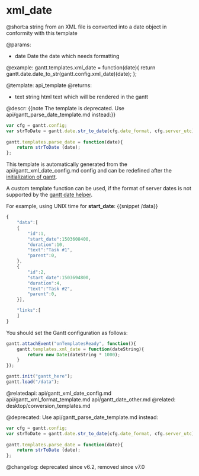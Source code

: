 xml_date
=============

@short:a string from an XML file is converted into a date object in conformity with this template
	
@params:
- date	Date	the date which needs formatting

@example:
gantt.templates.xml_date = function(date){
	return gantt.date.date_to_str(gantt.config.xml_date)(date);
};

@template:	api_template
@returns:
- text		string		html text which will be rendered in the gantt

@descr:
{{note The template is deprecated. Use api/gantt_parse_date_template.md instead:}}

~~~js
var cfg = gantt.config;
var strToDate = gantt.date.str_to_date(cfg.date_format, cfg.server_utc);
 
gantt.templates.parse_date = function(date){
    return strToDate (date);
};
~~~


This template is automatically generated from the api/gantt_xml_date_config.md config and can be redefined after the [initialization of gantt](api/gantt_init.md).

A custom template function can be used, if the format of server dates is not supported by the [gantt date helper](api/gantt_date_other.md).

For example, using UNIX time for **start_date**: 
{{snippet /data}}
~~~js
{
	"data":[
	{
		"id":1,
		"start_date":1503608400,
		"duration":10,
		"text":"Task #1",
		"parent":0,
	},
	{
		"id":2,
		"start_date":1503694800,
		"duration":4,
		"text":"Task #2",
		"parent":0,
	}],

	"links":[
	]
}
~~~

You should set the Gantt configuration as follows:

~~~js
gantt.attachEvent("onTemplatesReady", function(){
	gantt.templates.xml_date = function(dateString){
		return new Date(dateString * 1000);
	}
});

gantt.init("gantt_here");
gantt.load("/data");
~~~

@relatedapi:
	api/gantt_xml_date_config.md
	api/gantt_xml_format_template.md
	api/gantt_date_other.md
@related:
	desktop/conversion_templates.md

@deprecated:
Use api/gantt_parse_date_template.md instead:

~~~js
var cfg = gantt.config;
var strToDate = gantt.date.str_to_date(cfg.date_format, cfg.server_utc);
 
gantt.templates.parse_date = function(date){
    return strToDate (date);
};
~~~

@changelog:
deprecated since v6.2, removed since v7.0